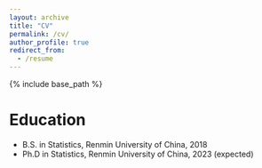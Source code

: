 ```yaml
---
layout: archive
title: "CV"
permalink: /cv/
author_profile: true
redirect_from:
  - /resume
---
```


{% include base_path %}

Education
======
* B.S. in Statistics, Renmin University of China, 2018
* Ph.D in Statistics, Renmin University of China, 2023 (expected)

